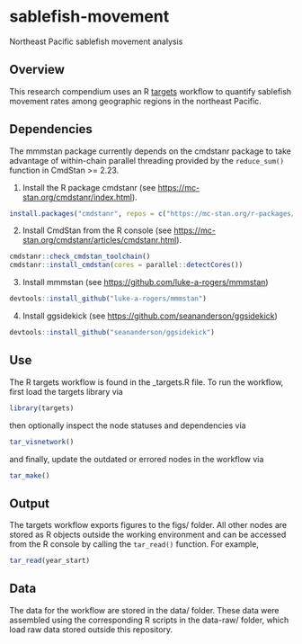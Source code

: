 # sablefish-movement
Northeast Pacific sablefish movement analysis

## Overview
This research compendium uses an R [targets](https://github.com/ropensci/targets)
workflow to quantify sablefish movement rates among geographic regions in the northeast Pacific.

## Dependencies
The mmmstan package currently depends on the cmdstanr package to take advantage
of within-chain parallel threading provided by the `reduce_sum()` function in
CmdStan >= 2.23.

1. Install the R package cmdstanr (see <https://mc-stan.org/cmdstanr/index.html>).

``` r
install.packages("cmdstanr", repos = c("https://mc-stan.org/r-packages/", getOption("repos")))
```

2. Install CmdStan from the R console (see <https://mc-stan.org/cmdstanr/articles/cmdstanr.html>).

``` r
cmdstanr::check_cmdstan_toolchain()
cmdstanr::install_cmdstan(cores = parallel::detectCores())
```

3. Install mmmstan (see <https://github.com/luke-a-rogers/mmmstan>)

``` r
devtools::install_github("luke-a-rogers/mmmstan")
```

4. Install ggsidekick (see <https://github.com/seananderson/ggsidekick>)

``` r
devtools::install_github("seananderson/ggsidekick")
```

## Use
The R targets workflow is found in the _targets.R file. To run the workflow, first load the targets library via

``` r
library(targets)
```

then optionally inspect the node statuses and dependencies via

``` r
tar_visnetwork()
```

and finally, update the outdated or errored nodes in the workflow via

``` r
tar_make()
```

## Output
The targets workflow exports figures to the figs/ folder. All other nodes are
stored as R objects outside the working environment and can be accessed from the R console by calling the `tar_read()` function.
For example, 

``` r
tar_read(year_start)
```

## Data
The data for the workflow are stored in the data/ folder. These data were assembled
using the corresponding R scripts in the data-raw/ folder, which load raw data stored outside this 
repository.
